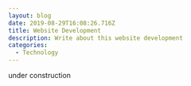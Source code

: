 ```yaml
---
layout: blog
date: 2019-08-29T16:08:26.716Z
title: Website Development
description: Write about this website development
categories:
  - Technology
---
```

under construction
